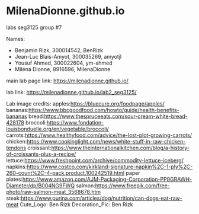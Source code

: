 # MilenaDionne.github.io
labs seg3125
group #7

Names:
* Benjamin Rizk, 300014542, BenRizk
* Jean-Luc Blais-Amyot, 300035269, amyotjl
* Yousuf Ahmed, 300022604, ym-ahmed
* Miléna Dionne, 8916596, MilenaDionne

main lab page link: https://milenadionne.github.io/ 

lab link: https://milenadionne.github.io/lab2_seg3125/

Lab image credits:
apples:https://bluecure.org/foodpage/apples/
bananas:https://www.bbcgoodfood.com/howto/guide/health-benefits-bananas
bread:https://www.thespruceeats.com/sour-cream-white-bread-428178
broccoli:https://www.fondation-louisbonduelle.org/en/vegetable/broccoli/
carrots:https://www.healthyfood.com/advice/the-lost-plot-growing-carrots/
chicken:https://www.cookinglight.com/news/white-stuff-in-raw-chicken-tendons
croissant:https://www.theinternationalkitchen.com/blog/a-history-of-croissants-plus-a-recipe/
lettuce:https://www.freshpoint.com/archive/commodity-lettuce-iceberg/
napkins:https://www.costco.com/kirkland-signature-napkin%2C-1-ply%2C-260-count%2C-4-pack.product.100242519.html
paper plates:https://www.amazon.com/AJM-Packaging-Corporation-PP9GRAWH-Diameter/dp/B004NG9FWQ
salmon:https://www.freepik.com/free-photo/raw-salmon-meat_3568678.htm
steak:https://www.purina.com/articles/dog/nutrition/can-dogs-eat-raw-meat
Cute_Logo: Ben Rizk
Decoration_Pic: Ben Rizk
